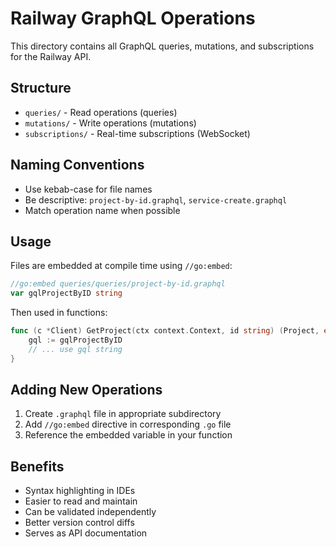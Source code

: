# Railway GraphQL Operations

This directory contains all GraphQL queries, mutations, and subscriptions for the Railway API.

## Structure

- `queries/` - Read operations (queries)
- `mutations/` - Write operations (mutations)
- `subscriptions/` - Real-time subscriptions (WebSocket)

## Naming Conventions

- Use kebab-case for file names
- Be descriptive: `project-by-id.graphql`, `service-create.graphql`
- Match operation name when possible

## Usage

Files are embedded at compile time using `//go:embed`:

```go
//go:embed queries/queries/project-by-id.graphql
var gqlProjectByID string
```

Then used in functions:

```go
func (c *Client) GetProject(ctx context.Context, id string) (Project, error) {
    gql := gqlProjectByID
    // ... use gql string
}
```

## Adding New Operations

1. Create `.graphql` file in appropriate subdirectory
2. Add `//go:embed` directive in corresponding `.go` file
3. Reference the embedded variable in your function

## Benefits

- Syntax highlighting in IDEs
- Easier to read and maintain
- Can be validated independently
- Better version control diffs
- Serves as API documentation



